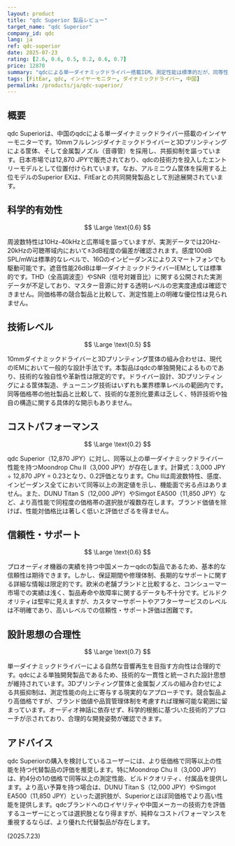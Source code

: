 ```yaml
---
layout: product
title: "qdc Superior 製品レビュー"
target_name: "qdc Superior"
company_id: qdc
lang: ja
ref: qdc-superior
date: 2025-07-23
rating: [2.6, 0.6, 0.5, 0.2, 0.6, 0.7]
price: 12870
summary: "qdcによる単一ダイナミックドライバー搭載IEM。測定性能は標準的だが、同等性能を持つ製品の4倍程度の価格設定により低いコストパフォーマンスを示す。"
tags: [FitEar, qdc, インイヤーモニター, ダイナミックドライバー, 中国]
permalink: /products/ja/qdc-superior/
---
```

## 概要

qdc Superiorは、中国のqdcによる単一ダイナミックドライバー搭載のインイヤーモニターです。10mmフルレンジダイナミックドライバーと3Dプリンティングによる筐体、そして金属製ノズル（音導管）を採用し、共振抑制を謳っています。日本市場では12,870 JPYで販売されており、qdcの技術力を投入したエントリーモデルとして位置付けられています。なお、アルミニウム筐体を採用する上位モデルのSuperior EXは、FitEarとの共同開発製品として別途展開されています。

## 科学的有効性

$$ \Large \text{0.6} $$

周波数特性は10Hz-40kHzと広帯域を謳っていますが、実測データでは20Hz-20kHzの可聴帯域内において±3dB程度の偏差が確認されます。感度100dB SPL/mWは標準的なレベルで、16Ωのインピーダンスによりスマートフォンでも駆動可能です。遮音性能26dBは単一ダイナミックドライバーIEMとしては標準的です。THD（全高調波歪）やSNR（信号対雑音比）に関する公開された実測データが不足しており、マスター音源に対する透明レベルの忠実度達成は確認できません。同価格帯の競合製品と比較して、測定性能上の明確な優位性は見られません。

## 技術レベル

$$ \Large \text{0.5} $$

10mmダイナミックドライバーと3Dプリンティング筐体の組み合わせは、現代のIEMにおいて一般的な設計手法です。本製品はqdcの単独開発によるものであり、技術的な独自性や革新性は限定的です。ドライバー設計、3Dプリンティングによる筐体製造、チューニング技術はいずれも業界標準レベルの範囲内です。同等価格帯の他社製品と比較して、技術的な差別化要素は乏しく、特許技術や独自の構造に関する具体的な開示もありません。

## コストパフォーマンス

$$ \Large \text{0.2} $$

qdc Superior（12,870 JPY）に対し、同等以上の単一ダイナミックドライバー性能を持つMoondrop Chu II（3,000 JPY）が存在します。計算式：3,000 JPY ÷ 12,870 JPY = 0.23となり、0.2評価となります。Chu IIは周波数特性、感度、インピーダンス全てにおいて同等以上の測定値を示し、機能面で劣る点はありません。また、DUNU Titan S（12,000 JPY）やSimgot EA500（11,850 JPY）など、より高性能で同程度の価格帯の選択肢が複数存在します。ブランド価値を除けば、性能対価格比は著しく低いと評価せざるを得ません。

## 信頼性・サポート

$$ \Large \text{0.6} $$

プロオーディオ機器の実績を持つ中国メーカーqdcの製品であるため、基本的な信頼性は期待できます。しかし、保証期間や修理体制、長期的なサポートに関する詳細な情報は限定的です。欧米の老舗ブランドと比較すると、コンシューマー市場での実績は浅く、製品寿命や故障率に関するデータも不十分です。ビルドクオリティは堅牢に見えますが、カスタマーサポートやアフターサービスのレベルは不明確であり、高いレベルでの信頼性・サポート評価は困難です。

## 設計思想の合理性

$$ \Large \text{0.7} $$

単一ダイナミックドライバーによる自然な音響再生を目指す方向性は合理的です。qdcによる単独開発製品であるため、技術的な一貫性と統一された設計思想が維持されています。3Dプリンティング筐体と金属製ノズルの組み合わせによる共振抑制は、測定性能の向上に寄与する現実的なアプローチです。競合製品より高価格ですが、ブランド価値や品質管理体制を考慮すれば理解可能な範囲に留まっています。オーディオ神話に依存せず、科学的根拠に基づいた技術的アプローチが示されており、合理的な開発姿勢が確認できます。

## アドバイス

qdc Superiorの購入を検討しているユーザーには、より低価格で同等以上の性能を持つ代替製品の評価を推奨します。特にMoondrop Chu II（3,000 JPY）は、約4分の1の価格で同等以上の測定性能、ビルドクオリティ、付属品を提供します。より高い予算を持つ場合は、DUNU Titan S（12,000 JPY）やSimgot EA500（11,850 JPY）といった選択肢が、Superiorとほぼ同価格でより高い性能を提供します。qdcブランドへのロイヤリティや中国メーカーの技術力を評価するユーザーにとっては選択肢となり得ますが、純粋なコストパフォーマンスを重視するならば、より優れた代替製品が存在します。

(2025.7.23)